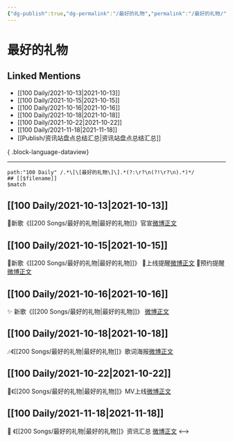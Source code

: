```yaml
---
{"dg-publish":true,"dg-permalink":"/最好的礼物","permalink":"/最好的礼物/","created":"2022-12-23T11:20:44.000+08:00","updated":"2023-08-24T18:10:43.603+08:00"}
---
```


# 最好的礼物

## Linked Mentions
- [[100 Daily/2021-10-13\|2021-10-13]]
- [[100 Daily/2021-10-15\|2021-10-15]]
- [[100 Daily/2021-10-16\|2021-10-16]]
- [[100 Daily/2021-10-18\|2021-10-18]]
- [[100 Daily/2021-10-22\|2021-10-22]]
- [[100 Daily/2021-11-18\|2021-11-18]]
- [[Publish/资讯站盘点总结汇总\|资讯站盘点总结汇总]]

{ .block-language-dataview}

---

```expander
path:"100 Daily" /.*\[\[最好的礼物\]\].*(?:\r?\n(?!\r?\n).*)*/
## [[$filename]]
$match
```
## [[100 Daily/2021-10-13\|2021-10-13]]
🌟新歌《[[200 Songs/最好的礼物\|最好的礼物]]》官宣[微博正文](https://m.weibo.cn/6466290670/4691933799122843)
## [[100 Daily/2021-10-15\|2021-10-15]]
🌟新歌《[[200 Songs/最好的礼物\|最好的礼物]]》
💫上线提醒[微博正文](https://m.weibo.cn/6466290670/4692627326764236)
💫预约提醒[微博正文](https://m.weibo.cn/6466290670/4692630161588803)
## [[100 Daily/2021-10-16\|2021-10-16]]
✨ 新歌《[[200 Songs/最好的礼物\|最好的礼物]]》 [微博正文](https://m.weibo.cn/6466290670/4692900242261841)
## [[100 Daily/2021-10-18\|2021-10-18]]
🎶《[[200 Songs/最好的礼物\|最好的礼物]]》歌词海报[微博正文](https://weibo.com/detail/4693597783327885)
## [[100 Daily/2021-10-22\|2021-10-22]]
🌟《[[200 Songs/最好的礼物\|最好的礼物]]》MV上线[微博正文](https://m.weibo.cn/6466290670/4695223546682139)
## [[100 Daily/2021-11-18\|2021-11-18]]
💫 《[[200 Songs/最好的礼物\|最好的礼物]]》资讯汇总 [微博正文](https://m.weibo.cn/6466290670/4704907045112361)
<-->